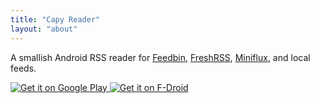 ```yaml
---
title: "Capy Reader"
layout: "about"
---
```

A smallish Android RSS reader for [Feedbin](https://feedbin.com/home), [FreshRSS](https://www.freshrss.org/), [Miniflux](https://miniflux.app/), and local feeds.


<div class="store-buttons">
<a href="https://play.google.com/store/apps/details?id=com.capyreader.app">
  <img src="/google-play.png" class="store-button" alt="Get it on Google Play" />
</a>
<a href="https://f-droid.org/en/packages/com.capyreader.app/">
  <img src="/fdroid.png" class="store-button" alt="Get it on F-Droid" />
</a>
</div>
